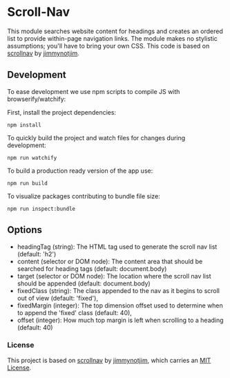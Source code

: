 # Scroll-Nav

This module searches website content for headings and creates an ordered list to provide within-page navigation links.  The module makes no stylistic assumptions; you'll have to bring your own CSS.  This code is based on [scrollnav](https://github.com/jimmynotjim/scrollNav) by [jimmynotjim](https://github.com/jimmynotjim).

## Development

To ease development we use npm scripts to compile JS with browserify/watchify:

First, install the project dependencies:

`npm install`

To quickly build the project and watch files for changes during development:

`npm run watchify`

To build a production ready version of the app use:

`npm run build`

To visualize packages contributing to bundle file size:

`npm run inspect:bundle`

## Options

 - headingTag (string): The HTML tag used to generate the scroll nav list (default: 'h2')
 - content (selector or DOM node): The content area that should be searched for heading tags (default: document.body)
 - target (selector or DOM node): The location where the scroll nav list should be appended (default: document.body)
 - fixedClass (string): The class appended to the nav as it begins to scroll out of view (default: 'fixed'),
 - fixedMargin (integer): The top dimension offset used to determine when to append the 'fixed' class (default: 40),
 - offset (integer): How much top margin is left when scrolling to a heading (default: 40)

### License

This project is based on [scrollnav](https://github.com/jimmynotjim/scrollNav) by [jimmynotjim](https://github.com/jimmynotjim), which carries an [MIT License](https://github.com/jimmynotjim/scrollNav/blob/6b549796ed12dac2b78083ac3452bdfd816c94c3/LICENSE-MIT).
